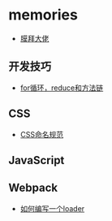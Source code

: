 # memories
* [膜拜大佬](https://www.ccc5.cc/archives)

## 开发技巧
* [for循环，reduce和方法链](https://github.com/nitroge/memories/issues/2)

## CSS
* [CSS命名规范](https://github.com/nitroge/memories/issues/1) 

## JavaScript

## Webpack
* [如何编写一个loader](https://github.com/nitroge/memories/issues/3)
